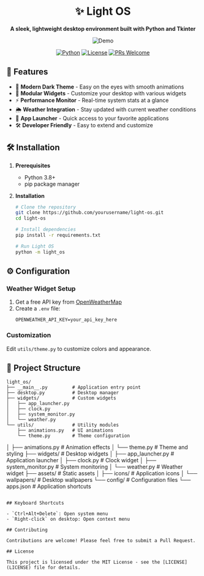 <div align="center">
  <h1>✨ Light OS</h1>
  <p><b>A sleek, lightweight desktop environment built with Python and Tkinter</b></p>
  
  ![Demo](https://via.placeholder.com/800x500/1a1a1a/ffffff?text=Light+OS+Demo)
  
  [![Python](https://img.shields.io/badge/python-3.8%2B-blue.svg)](https://www.python.org/)
  [![License](https://img.shields.io/badge/license-MIT-green.svg)](LICENSE)
  [![PRs Welcome](https://img.shields.io/badge/PRs-welcome-brightgreen.svg)](CONTRIBUTING.md)
</div>

## 🚀 Features

- 🎨 **Modern Dark Theme** - Easy on the eyes with smooth animations
- 🧩 **Modular Widgets** - Customize your desktop with various widgets
- ⚡ **Performance Monitor** - Real-time system stats at a glance
- 🌦️ **Weather Integration** - Stay updated with current weather conditions
- 🚀 **App Launcher** - Quick access to your favorite applications
- 🛠️ **Developer Friendly** - Easy to extend and customize

## 🛠️ Installation

1. **Prerequisites**
   - Python 3.8+
   - pip package manager

2. **Installation**
   ```bash
   # Clone the repository
   git clone https://github.com/yourusername/light-os.git
   cd light-os
   
   # Install dependencies
   pip install -r requirements.txt
   
   # Run Light OS
   python -m light_os
   ```

## ⚙️ Configuration

### Weather Widget Setup
1. Get a free API key from [OpenWeatherMap](https://openweathermap.org/api)
2. Create a `.env` file:
   ```env
   OPENWEATHER_API_KEY=your_api_key_here
   ```

### Customization
Edit `utils/theme.py` to customize colors and appearance.

## 📁 Project Structure

```
light_os/
├── __main__.py         # Application entry point
├── desktop.py          # Desktop manager
├── widgets/            # Custom widgets
│   ├── app_launcher.py
│   ├── clock.py
│   ├── system_monitor.py
│   └── weather.py
└── utils/              # Utility modules
    ├── animations.py   # UI animations
    └── theme.py        # Theme configuration
```
│   ├── animations.py    # Animation effects
│   └── theme.py         # Theme and styling
├── widgets/             # Desktop widgets
│   ├── app_launcher.py  # Application launcher
│   ├── clock.py         # Clock widget
│   ├── system_monitor.py # System monitoring
│   └── weather.py       # Weather widget
├── assets/              # Static assets
│   ├── icons/           # Application icons
│   └── wallpapers/      # Desktop wallpapers
└── config/              # Configuration files
    └── apps.json        # Application shortcuts
```

## Keyboard Shortcuts

- `Ctrl+Alt+Delete`: Open system menu
- `Right-click` on desktop: Open context menu

## Contributing

Contributions are welcome! Please feel free to submit a Pull Request.

## License

This project is licensed under the MIT License - see the [LICENSE](LICENSE) file for details.
